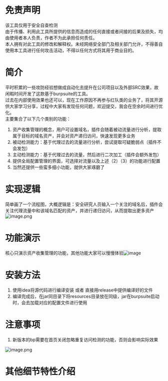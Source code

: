<a name="wcd7N"></a>
# 免责声明
该工具仅用于安全自查检测<br />由于传播、利用此工具所提供的信息而造成的任何直接或者间接的后果及损失，均由使用者本人负责，作者不为此承担任何责任。<br />本人拥有对此工具的修改和解释权。未经网络安全部门及相关部门允许，不得善自使用本工具进行任何攻击活动，不得以任何方式将其用于商业目的。
<a name="TEPlj"></a>
# 简介
平时积累的一些攻防经验想做成自动化去提升在公司项目以及外部SRC效果，故闲暇时间开发了这款基于burpsuite的工具。<br />过去在内部使用效果也还可以，现在工作原因不再参与红队类的业务了，将其开源供大家学习分享，过程中大家有发现任何问题，欢迎提交，我会在空余时间进行优化。<br />主要集合了以下几个类别的功能：

1. 资产收集管理的概念，用户可设置域名，插件会随着被动流量进行分析，提取属于目标的域名资产，并会对资产递归访问，快速发现更多业务
2. 被动检测能力：基于代理过去的流量进行分析，尝试提取可疑脆弱点（插件不会发包）
3. 主动检测能力：基于代理过去的流量，然后进行二次加工（插件会额外发包）
4. 提供全局配置管理的界面，可选择对流量以及上述（2）（3）的功能进行配置
5. 当然还提供一些蛮多细小功能，就供大家琢磨了
<a name="bmZSr"></a>
# 实现逻辑
简单画了一个流程图，大概逻辑是：安全研究人员输入一个关注的域名后，插件会关注代理流量中和该域名匹配的资产，并进行递归访问，从而提取出更多资产<br />![image.png](https://github.com/z2p/sweetPotato/blob/main/picture/pic1.png)
<a name="F5yzS"></a>
# 功能演示
核心只演示资产收集管理的功能，其他功能大家可以慢慢体验![image](https://github.com/z2p/sweetPotato/blob/main/picture/show.gif)

<a name="xy0so"></a>
# 安装方法
<a name="hErYN"></a>
1. 使用idea将源代码进行编译安装 或者 直接用release中提供编译好的文件
2. 编译完成后，在jar同目录下将resources目录放在同级，jar在burpsuite启动时，会去加载对应的配置文件进行使用
# 注意事项

1. 新版本的bp需要在首页关闭忽略重复访问检测的功能，否则会影响实际效果

![image.png](https://github.com/z2p/sweetPotato/blob/main/picture/pic2.png)
<a name="VhTgx"></a>
# 其他细节特性介绍
